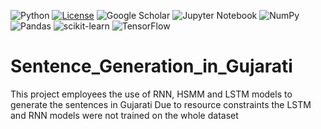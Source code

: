 ![Python](https://img.shields.io/badge/python-3670A0?style=for-the-badge&logo=python&logoColor=ffdd54)
[![License](https://img.shields.io/github/license/svd-ncsu/hw1.svg?style=for-the-badge)](https://github.com/svd-ncsu/hw2/blob/main/LICENSE.md)
![Google Scholar](https://img.shields.io/badge/Google%20Scholar-4285F4?style=for-the-badge&logo=google-scholar&logoColor=white)
![Jupyter Notebook](https://img.shields.io/badge/jupyter-%23FA0F00.svg?style=for-the-badge&logo=jupyter&logoColor=white)
![NumPy](https://img.shields.io/badge/numpy-%23013243.svg?style=for-the-badge&logo=numpy&logoColor=white)
![Pandas](https://img.shields.io/badge/pandas-%23150458.svg?style=for-the-badge&logo=pandas&logoColor=white)
![scikit-learn](https://img.shields.io/badge/scikit--learn-%23F7931E.svg?style=for-the-badge&logo=scikit-learn&logoColor=white)
![TensorFlow](https://img.shields.io/badge/TensorFlow-%23FF6F00.svg?style=for-the-badge&logo=TensorFlow&logoColor=white)

# Sentence_Generation_in_Gujarati
This project employees the use of RNN, HSMM and LSTM models to generate the sentences in Gujarati
Due to resource constraints the LSTM and RNN models were not trained on the whole dataset 
